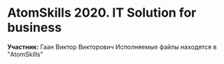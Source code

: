 # AtomSkills 2020. IT Solution for business
**Участник:** Гаан Виктор Викторович
Исполняемые файлы находятся в "AtomSkills"
